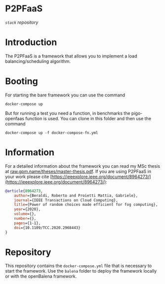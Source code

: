 # P2PFaaS

_`stack` repository_

# Introduction

The P2PFaaS is a framework that allows you to implement a load balancing/scheduling algorithm.

# Booting

For starting the bare framework you can use the command

`docker-compose up`

But for running a test you need a function, in benchmarks the pigo-openfaas function is used. You can clone in this folder and then use the command

`docker-compose up -f docker-compose-fn.yml`

# Information

For a detailed information about the framework you can read my MSc thesis at [raw.gpm.name/theses/master-thesis.pdf](https://raw.gpm.name/theses/master-thesis.pdf). If you are using P2PFaaS in your work please cite [https://ieeexplore.ieee.org/document/8964273/](https://ieeexplore.ieee.org/document/8964273/):

```bibtex
@article{8964273,
    author={Beraldi, Roberto and Proietti Mattia, Gabriele},
    journal={IEEE Transactions on Cloud Computing},
    title={Power of random choices made efficient for fog computing},
    year={2020},
    volume={},
    number={},
    pages={1-1},
    doi={10.1109/TCC.2020.2968443}
}
```

# Repository

This repository contains the `docker-compose.yml` file that is necessary to start the framework. Use the `balena` folder to deploy the framework locally or with the openBalena framework.